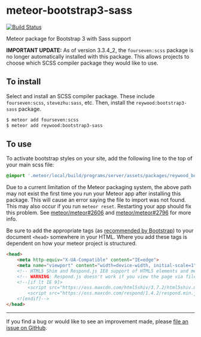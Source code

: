meteor-bootstrap3-sass
======================

[![Build Status](https://travis-ci.org/englue/meteor-bootstrap3-sass.svg?branch=master)](https://travis-ci.org/englue/meteor-bootstrap3-sass)

Meteor package for Bootstrap 3 with Sass support

**IMPORTANT UPDATE:** As of version 3.3.4_2, the `fourseven:scss` package is no longer automatically installed with this package. This allows projects to choose which SCSS compiler package they would like to use.

To install
----------

Select and install an SCSS compiler package. These include `fourseven:scss`, `stevezhu:sass`, etc. Then, install the `reywood:bootstrap3-sass` package.

```sh
$ meteor add fourseven:scss
$ meteor add reywood:bootstrap3-sass
```

To use
------

To activate bootstrap styles on your site, add the following line to the top of your main scss file:

```scss
@import '.meteor/local/build/programs/server/assets/packages/reywood_bootstrap3-sass/bootstrap';
```

Due to a current limitation of the Meteor packaging system, the above path may not exist the first time you run your Meteor app after installing this package. This will cause an error saying the file to import was not found. This may also occur if you run `meteor reset`. Restarting your app should fix this problem. See [meteor/meteor#2606](https://github.com/meteor/meteor/issues/2606) and [meteor/meteor#2796](https://github.com/meteor/meteor/issues/2796) for more info.

Be sure to add the appropriate tags (as [recommended by Bootstrap](http://getbootstrap.com/getting-started/#template)) to your document `<head>` somewhere in your HTML. Where you add these tags is dependent on how your meteor project is structured.

```html
<head>
	<meta http-equiv="X-UA-Compatible" content="IE=edge">
	<meta name="viewport" content="width=device-width, initial-scale=1">
	<!-- HTML5 Shim and Respond.js IE8 support of HTML5 elements and media queries -->
	<!-- WARNING: Respond.js doesn't work if you view the page via file:// -->
	<!--[if lt IE 9]>
		<script src="https://oss.maxcdn.com/html5shiv/3.7.2/html5shiv.min.js"></script>
		<script src="https://oss.maxcdn.com/respond/1.4.2/respond.min.js"></script>
	<![endif]-->
</head>
```

--------------------------------------------------------

If you find a bug or would like to see an improvement made, please [file an issue on GitHub](https://github.com/reywood/meteor-bootstrap3-sass/issues).
